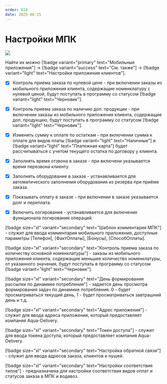 ```yaml
---
order: 614
date: 2025-06-25
---
```

# Настройки МПК

![](/images/экспедитор/экспедитор4.jpg)

Найти их можно [!badge variant="primary" text="Мобильные приложения"] -> [!badge variant="success" text="См. также"] -> [!badge variant="light" text="Настройки приложения клиентов"].

- [x] Контроль приема заказа по нулевой цене - при включении заказы из мобильного приложения клиента, содержащие номенклатуру с нулевой ценой, будут поступать в программу со статусом [!badge variant="light" text="Черновик"].

- [x] Контроль приема заказа по наличию доп. продукции - при включении заказы из мобильного приложения клиента, содержащие доп. продукцию, будут поступать в программу со статусом [!badge variant="light" text="Черновик"].

- [x] Изменять сумму к оплате по остаткам - при включении сумма к оплате для видов платы  [!badge variant="light" text="Наличные"] и [!badge variant="light" text="Платежная карта"] будет рассчитываться с учетом текущего остатка по договору у клиента.

- [x] Заполнять время отзвона в заказе - при включени указывается время перезвона клиенту.

- [x] Заполнять оборудование в заказе - устанавливается для автоматического заполнения оборудования из резерва при приёме заказа.

- [x] Показывать оплату в заказе - при включении в заказе указывается долг и переплата.

- [x] Включить логирование - устанавливается для включения функционала логирования операций.

[!badge size="xl" variant="secondary" text="Шаблон комментария МПК"] - служит для ввода комментария мобильного приложения, доступные параметры [Телефон], [ФактОплаты], [Бонусы], [СпособОплаты].

[!badge size="xl" variant="secondary" text="Контроль приема заказа по количеству основной номенклатуры"] - заказы из мобильного приложения клиента, содержащие меньшее количество номенклатуры, от указанного значения, будут поступать в программу со статусом [!badge variant="light" text="Черновик"].

[!badge size="xl" variant="secondary" text="День формирования рассылки по динамике потребления"] - задается день просмотра формирования задач по динамике потребления. 0 - будет просматриваться текущий день, 1 - будет просматриваться завтрашний день и т.д.

[!badge size="xl" variant="secondary" text="Адрес приложения"] - служит для ввода адреса приложения, который предоставляет компания Аqua-Delivery.

[!badge size="xl" variant="secondary" text="Токен доступа"] - служит для ввода токена доступа, который предоставляет компания Аqua-Delivery.

[!badge size="xl" variant="secondary" text="Настройка обратной связи"] - служит для ввода адресов заказа, клиентов и пушей.

[!badge size="xl" variant="secondary" text="Настройки соответствия типов"] - предназначена для настройки соответствия видов оплат и статусов заказа в МПК и водавоз.
